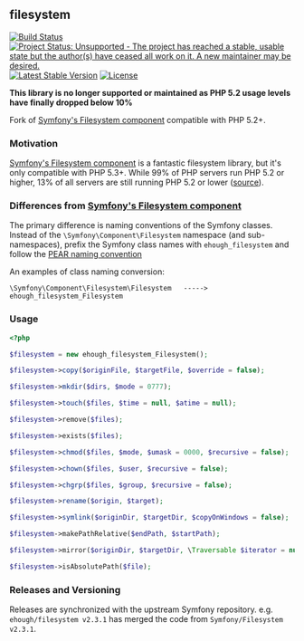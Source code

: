 ## filesystem

[![Build Status](https://secure.travis-ci.org/ehough/filesystem.png)](http://travis-ci.org/ehough/filesystem)
[![Project Status: Unsupported - The project has reached a stable, usable state but the author(s) have ceased all work on it. A new maintainer may be desired.](http://www.repostatus.org/badges/latest/unsupported.svg)](http://www.repostatus.org/#unsupported)
[![Latest Stable Version](https://poser.pugx.org/ehough/filesystem/v/stable)](https://packagist.org/packages/ehough/filesystem)
[![License](https://poser.pugx.org/ehough/filesystem/license)](https://packagist.org/packages/ehough/filesystem)

**This library is no longer supported or maintained as PHP 5.2 usage levels have finally dropped below 10%**

Fork of [Symfony's Filesystem component](https://github.com/symfony/Filesystem) compatible with PHP 5.2+.

### Motivation

[Symfony's Filesystem component](https://github.com/symfony/Filesystem) is a fantastic filesystem library,
but it's only compatible with PHP 5.3+. While 99% of PHP servers run PHP 5.2 or higher,
13% of all servers are still running PHP 5.2 or lower ([source](http://w3techs.com/technologies/details/pl-php/5/all)).

### Differences from [Symfony's Filesystem component](https://github.com/symfony/EventDispatcher)

The primary difference is naming conventions of the Symfony classes.
Instead of the `\Symfony\Component\Filesystem` namespace (and sub-namespaces), prefix the Symfony class names
with `ehough_filesystem` and follow the [PEAR naming convention](http://pear.php.net/manual/en/standards.php)

An examples of class naming conversion:

    \Symfony\Component\Filesystem\Filesystem   ----->    ehough_filesystem_Filesystem

### Usage

```php
<?php

$filesystem = new ehough_filesystem_Filesystem();

$filesystem->copy($originFile, $targetFile, $override = false);

$filesystem->mkdir($dirs, $mode = 0777);

$filesystem->touch($files, $time = null, $atime = null);

$filesystem->remove($files);

$filesystem->exists($files);

$filesystem->chmod($files, $mode, $umask = 0000, $recursive = false);

$filesystem->chown($files, $user, $recursive = false);

$filesystem->chgrp($files, $group, $recursive = false);

$filesystem->rename($origin, $target);

$filesystem->symlink($originDir, $targetDir, $copyOnWindows = false);

$filesystem->makePathRelative($endPath, $startPath);

$filesystem->mirror($originDir, $targetDir, \Traversable $iterator = null, $options = array());

$filesystem->isAbsolutePath($file);
```

### Releases and Versioning

Releases are synchronized with the upstream Symfony repository. e.g. `ehough/filesystem v2.3.1` has merged the code
from `Symfony/Filesystem v2.3.1`.
